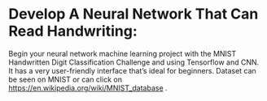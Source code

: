 # Develop A Neural Network That Can Read Handwriting:

Begin your neural network machine learning project with the MNIST Handwritten Digit Classification Challenge and using Tensorflow and CNN. 
It has a very user-friendly interface that’s ideal for beginners. Dataset can be seen on MNIST or can click on https://en.wikipedia.org/wiki/MNIST_database . 
